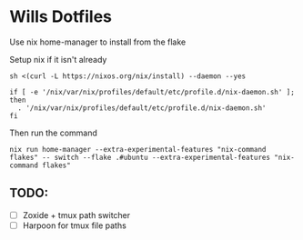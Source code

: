 # Wills Dotfiles

Use nix home-manager to install from the flake

Setup nix if it isn't already
```
sh <(curl -L https://nixos.org/nix/install) --daemon --yes

if [ -e '/nix/var/nix/profiles/default/etc/profile.d/nix-daemon.sh' ]; then
  . '/nix/var/nix/profiles/default/etc/profile.d/nix-daemon.sh'
fi
```

Then run the command
```
nix run home-manager --extra-experimental-features "nix-command flakes" -- switch --flake .#ubuntu --extra-experimental-features "nix-command flakes"
```

## TODO:
- [ ] Zoxide + tmux path switcher
- [ ] Harpoon for tmux file paths
